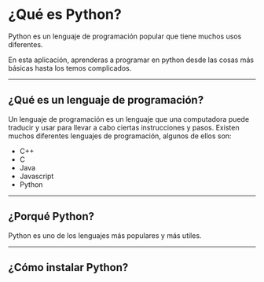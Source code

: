# ¿Qué es Python?

Python es un lenguaje de programación popular que
tiene muchos usos diferentes.

En esta aplicación, aprenderas a programar en python
desde las cosas más básicas hasta los temos complicados.

---

## ¿Qué es un lenguaje de programación?

Un lenguaje de programación es un lenguaje que una computadora
puede traducir y usar para llevar a cabo ciertas instrucciones y pasos.
Existen muchos diferentes lenguajes de programación, algunos de ellos son:

- C++
- C
- Java
- Javascript
- Python

---

## ¿Porqué Python?

Python es uno de los lenguajes más populares y más utiles.

---

## ¿Cómo instalar Python?
